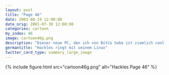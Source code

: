 ```yaml
---
layout: post
title: "Page 46"
date: 2003-08-19 12:00:00
date_orig: 2001-07-30 12:00:00
categories: cartoon
my_index: 46
image: cartoon46g.png
description: "Dieser neue PC, den ich von BitCo habe ist ziemlich cool. Aber ich muss wohl einen neuen Treiber herunterladen, damit meine Grafikkarte funktioniert Später am Abend Mist, ich muss das MakeFile ändern um das zu kompilieren Argh! Das hat jetzt ein paar Abhängigkeiten zerschossen Grr. Jetzt muss ich die X Bibliotheken updaten Dieser Kernel Patch könnte es beheben Am nächsten Morgen Hey, ist das dieses Linux von dem ich dauernd höre Sieht spaßig aus endlich es geht hazel hackles"
germantitle: "Hackles ringt mit seinem Linux"
twitter_card_type: summary_large_image
---
```


{% include figure.html src="cartoon46g.png" alt="Hackles Page 46"  %}
